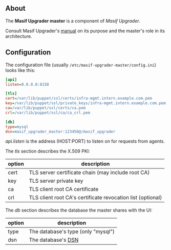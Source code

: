 ## About

The **Masif Upgrader master** is a component of *Masif Upgrader*.

Consult Masif Upgrader's [manual] on its purpose
and the master's role in its architecture.

## Configuration

The configuration file (usually `/etc/masif-upgrader-master/config.ini`)
looks like this:

```ini
[api]
listen=0.0.0.0:8150

[tls]
cert=/var/lib/puppet/ssl/certs/infra-mgmt.intern.example.com.pem
key=/var/lib/puppet/ssl/private_keys/infra-mgmt.intern.example.com.pem
ca=/var/lib/puppet/ssl/certs/ca.pem
crl=/var/lib/puppet/ssl/ca/ca_crl.pem

[db]
type=mysql
dsn=masif_upgrader_master:123456@/masif_upgrader
```

*api.listen* is the address (HOST:PORT) to listen on for requests from agents.

The *tls* section describes the X.509 PKI:

 option | description
 -------|------------------------------------------------------------
 cert   | TLS server certificate chain (may include root CA)
 key    | TLS server private key
 ca     | TLS client root CA certificate
 crl    | TLS client root CA's certificate revocation list (optional)

The *db* section describes the database the master shares with the UI:

 option | description
 -------|-----------------------------------
 type   | The database's type (only "mysql")
 dsn    | The database's [DSN]

[manual]: https://github.com/masif-upgrader/manual
[DSN]: https://github.com/go-sql-driver/mysql#dsn-data-source-name
